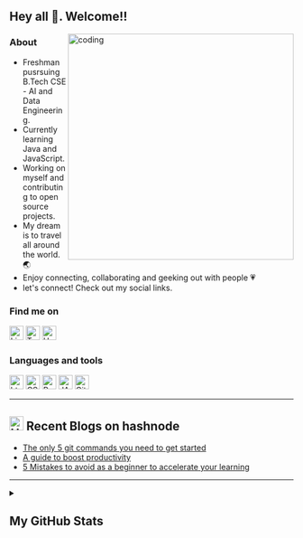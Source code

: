<!-- ![github_frontpage](https://user-images.githubusercontent.com/113995907/213905835-40115ceb-f65a-4b63-a709-d4c76231e8ed.png) -->
## Hey all 👋. Welcome!!
<img align="right" alt="coding" width="400" src="https://media.tenor.com/flflC6GFzO8AAAAM/sultan-alrefaei-programmer.gif">

### About
- Freshman pusrsuing B.Tech CSE - AI and Data Engineering.
- Currently learning Java and JavaScript.
- Working on myself and contributing to open source projects.
- My dream is to travel all around the world.🌏
- Enjoy connecting, collaborating and geeking out with people 💗
- let's connect! Check out my social links.

### <p>Find me on</p>
<p>
  <a href="https://www.linkedin.com/in/vishal-m0509/"><img height="25px" src="https://img.shields.io/badge/LinkedIn-0077B5?style=for-the-badge&logo=linkedin&logoColor=white" alt="LinkedIn"/></a>
  <a href="https://twitter.com/Mvishalx"><img height="25px" src="https://img.shields.io/badge/Twitter-1DA1F2?style=for-the-badge&logo=twitter&logoColor=white" alt="Twitter"/></a>
  <a href="https://mvishal.hashnode.dev/"><img height="25px" src="https://img.shields.io/badge/Hashnode-2962FF?style=for-the-badge&logo=hashnode&logoColor=white" alt="Hashnode"/></a>
</p>

### <p>Languages and tools</p>
<p>
   <img height="25px" src="https://img.shields.io/badge/HTML5-E34F26?style=for-the-badge&logo=html5&logoColor=white" alt="html"/>
   <img height="25px" src="https://img.shields.io/badge/CSS3-1572B6?style=for-the-badge&logo=css3&logoColor=white" alt="CSS"/>
   <img height="25px" src="https://img.shields.io/badge/Python-3776AB?style=for-the-badge&logo=python&logoColor=white" alt="Python"/>
   <img height="25px" src="https://img.shields.io/badge/Java-ED8B00?style=for-the-badge&logo=java&logoColor=white" alt="JAVA"/>
   <img height="25px" src="https://img.shields.io/badge/GIT-E44C30?style=for-the-badge&logo=git&logoColor=white" alt="Git"/>
</p>

---
## <a href="https://mvishal.hashnode.dev/"><img src="https://github.com/Arindam200/Arindam200/blob/main/CDyAuTy75.png" title="Hashnode" alt="Hashnode blog" width="25"/></a> Recent Blogs on hashnode
<!-- BLOG-POST-LIST:START -->
- [The only 5 git commands you need to get started](https://mvishal.hashnode.dev/the-only-5-git-commands-you-need-to-get-started)
- [A guide to boost productivity](https://mvishal.hashnode.dev/a-guide-to-boost-productivity)
- [5 Mistakes to avoid as a beginner to accelerate your learning](https://mvishal.hashnode.dev/5-mistakes-to-avoid-as-a-beginner-to-accelerate-your-learning)
<!-- BLOG-POST-LIST:END -->
---
<details>

<summary><h2>My GitHub Stats</h2></summary>

<div align = "center">

<h2>My GitHub Stats<img src="https://github.githubassets.com/images/spinners/octocat-spinner-64.gif"/></h2>

</div>
<div align="center">
<table>
<tr>
<td width="45%">
<a href="http://www.github.com/Mvishal123"><img src="https://github-readme-stats.vercel.app/api?username=Mvishal123&show_icons=true&hide=&count_private=true&title_color=0891b2&text_color=ffffff&icon_color=0891b2&bg_color=1c1917&hide_border=true&show_icons=true" alt="Vishal's GitHub stats" /></a> 

</td>
<td width="45%">
 <a href="http://www.github.com/Mvishal123"><img src="https://github-readme-streak-stats.herokuapp.com/?user=Mvishal123&stroke=ffffff&background=1c1917&ring=0891b2&fire=0891b2&currStreakNum=ffffff&currStreakLabel=0891b2&sideNums=ffffff&sideLabels=ffffff&dates=ffffff&hide_border=true" /></a>
 
</table>
</div>
</td>
</tr>

</details>




   
 


 


